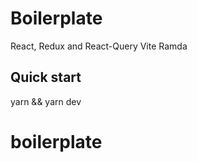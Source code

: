 # Boilerplate
React, Redux and React-Query
Vite
Ramda

## Quick start
yarn && yarn dev
# boilerplate
